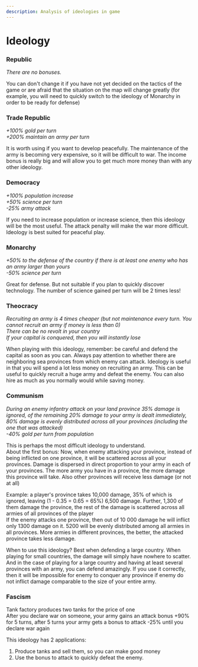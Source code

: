 ```yaml
---
description: Analysis of ideologies in game
---
```


# Ideology

### Republic

_There are no bonuses._  
  
You can don't change it if you have not yet decided on the tactics of the game or are afraid that the situation on the map will change greatly \(for example, you will need to quickly switch to the ideology of Monarchy in order to be ready for defense\)

### Trade Republic

_+100% gold per turn  
+200% maintain an army per turn_  
  
It is worth using if you want to develop peacefully. The maintenance of the army is becoming very expensive, so it will be difficult to war. The income bonus is really big and will allow you to get much more money than with any other ideology.

### Democracy

_+100% population increase  
+50% science per turn  
-25% army attack_  
  
If you need to increase population or increase science, then this ideology will be the most useful. The attack penalty will make the war more difficult. Ideology is best suited for peaceful play.

### Monarchy

_+50% to the defense of the country if there is at least one enemy who has an army larger than yours  
-50% science per turn_  
  
Great for defense. But not suitable if you plan to quickly discover technology. The number of science gained per turn will be 2 times less!

### Theocracy

_Recruiting an army is 4 times cheaper \(but not maintenance every turn. You cannot recruit an army if money is less than 0\)  
There can be no revolt in your country  
If your capital is conquered, then you will instantly lose_  
  
When playing with this ideology, remember: be careful and defend the capital as soon as you can. Always pay attention to whether there are neighboring sea provinces from which enemy can attack. Ideology is useful in that you will spend a lot less money on recruiting an army. This can be useful to quickly recruit a huge army and defeat the enemy. You can also hire as much as you normally would while saving money.

### Communism

_During an enemy infantry attack on your land province 35% damage is ignored, of the remaining 20% damage to your army is dealt immediately, 80% damage is evenly distributed across all your provinces \(including the one that was attacked\)  
-40% gold per turn from population_  
  
This is perhaps the most difficult ideology to understand.  
About the first bonus: Now, when enemy attacking your province, instead of being inflicted on one province, it will be scattered across all your provinces. Damage is dispersed in direct proportion to your army in each of your provinces. The more army you have in a province, the more damage this province will take. Also other provinces will receive less damage \(or not at all\)  
  
Example: a player's province takes 10,000 damage, 35% of which is ignored, leaving \(1 - 0.35 = 0.65 = 65%\) 6,500 damage. Further, 1,300 of them damage the province, the rest of the damage is scattered across all armies of all provinces of the player  
If the enemy attacks one province, then out of 10 000 damage he will inflict only 1300 damage on it. 5200 will be evenly distributed among all armies in all provinces. More armies in different provinces, the better, the attacked province takes less damage.  
  
When to use this ideology? Best when defending a large country. When playing for small countries, the damage will simply have nowhere to scatter. And in the case of playing for a large country and having at least several provinces with an army, you can defend amazingly. If you use it correctly, then it will be impossible for enemy to conquer any province if enemy do not inflict damage comparable to the size of your entire army.

### Fascism

Tank factory produces two tanks for the price of one  
After you declare war on someone, your army gains an attack bonus +90% for 5 turns, after 5 turns your army gets a bonus to attack -25% until you declare war again  
  
This ideology has 2 applications:   
1. Produce tanks and sell them, so you can make good money  
2. Use the bonus to attack to quickly defeat the enemy.

